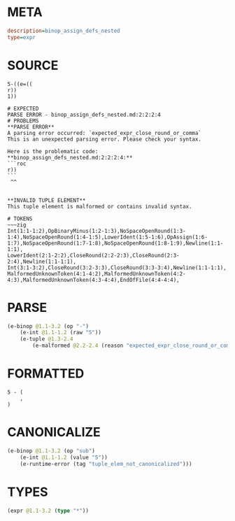 # META
~~~ini
description=binop_assign_defs_nested
type=expr
~~~
# SOURCE
~~~roc
5-((e=((
r))
1))
~~~
~~~
# EXPECTED
PARSE ERROR - binop_assign_defs_nested.md:2:2:2:4
# PROBLEMS
**PARSE ERROR**
A parsing error occurred: `expected_expr_close_round_or_comma`
This is an unexpected parsing error. Please check your syntax.

Here is the problematic code:
**binop_assign_defs_nested.md:2:2:2:4:**
```roc
r))
```
 ^^


**INVALID TUPLE ELEMENT**
This tuple element is malformed or contains invalid syntax.

# TOKENS
~~~zig
Int(1:1-1:2),OpBinaryMinus(1:2-1:3),NoSpaceOpenRound(1:3-1:4),NoSpaceOpenRound(1:4-1:5),LowerIdent(1:5-1:6),OpAssign(1:6-1:7),NoSpaceOpenRound(1:7-1:8),NoSpaceOpenRound(1:8-1:9),Newline(1:1-1:1),
LowerIdent(2:1-2:2),CloseRound(2:2-2:3),CloseRound(2:3-2:4),Newline(1:1-1:1),
Int(3:1-3:2),CloseRound(3:2-3:3),CloseRound(3:3-3:4),Newline(1:1-1:1),
MalformedUnknownToken(4:1-4:2),MalformedUnknownToken(4:2-4:3),MalformedUnknownToken(4:3-4:4),EndOfFile(4:4-4:4),
~~~
# PARSE
~~~clojure
(e-binop @1.1-3.2 (op "-")
	(e-int @1.1-1.2 (raw "5"))
	(e-tuple @1.3-2.4
		(e-malformed @2.2-2.4 (reason "expected_expr_close_round_or_comma"))))
~~~
# FORMATTED
~~~roc
5 - (
	,
)
~~~
# CANONICALIZE
~~~clojure
(e-binop @1.1-3.2 (op "sub")
	(e-int @1.1-1.2 (value "5"))
	(e-runtime-error (tag "tuple_elem_not_canonicalized")))
~~~
# TYPES
~~~clojure
(expr @1.1-3.2 (type "*"))
~~~

